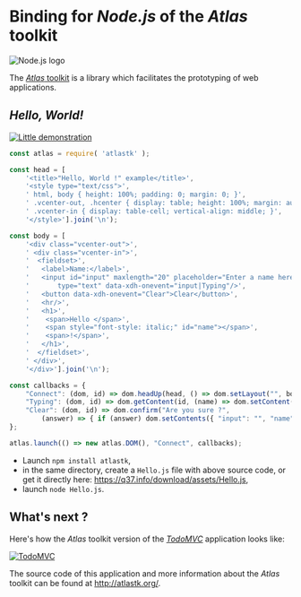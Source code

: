# Binding for *Node.js* of the *Atlas* toolkit

![Node.js logo](https://q37.info/download/assets/Node.png "Node.js")

The [*Atlas* toolkit](https://atlastk.org/) is a library which facilitates the prototyping of web applications.

## *Hello, World!*

[![Little demonstration](https://q37.info/download/Hello.gif "A basic example")](http://q37.info/s/atk/Hello/)

```javascript
const atlas = require( 'atlastk' );

const head = [
	'<title>"Hello, World !" example</title>',
	'<style type="text/css">',
	' html, body { height: 100%; padding: 0; margin: 0; }',
	' .vcenter-out, .hcenter { display: table; height: 100%; margin: auto; }',
	' .vcenter-in { display: table-cell; vertical-align: middle; }',
	'</style>'].join('\n');

const body = [
	'<div class="vcenter-out">',
	' <div class="vcenter-in">',
	'  <fieldset>',
	'   <label>Name:</label>',
	'   <input id="input" maxlength="20" placeholder="Enter a name here"',
	'		type="text" data-xdh-onevent="input|Typing"/>',
	'   <button data-xdh-onevent="Clear">Clear</button>',
	'   <hr/>',
	'   <h1>',
	'    <span>Hello </span>',
	'    <span style="font-style: italic;" id="name"></span>',
	'    <span>!</span>',
	'   </h1>',
	'  </fieldset>',
	' </div>',
	'</div>'].join('\n');

const callbacks = {
	"Connect": (dom, id) => dom.headUp(head, () => dom.setLayout("", body)),
	"Typing": (dom, id) => dom.getContent(id, (name) => dom.setContent("name", name)),
	"Clear": (dom, id) => dom.confirm("Are you sure ?",
		(answer) => { if (answer) dom.setContents({ "input": "", "name": "" }) }),
};

atlas.launch(() => new atlas.DOM(), "Connect", callbacks);
```

- Launch `npm install atlastk`,
- in the same directory, create a `Hello.js` file with above source code, or get it directly here: <https://q37.info/download/assets/Hello.js>,
- launch `node Hello.js`.

## What's next ?

Here's how the *Atlas* toolkit version of the [*TodoMVC*](http://todomvc.com/) application looks like: 

[![TodoMVC](http://q37.info/download/TodoMVC.gif "The TodoMVC application made with the Atlas toolkit")](http://q37.info/s/atk/TodoMVC)

The source code of this application and more information about the *Atlas* toolkit can be found at <http://atlastk.org/>.